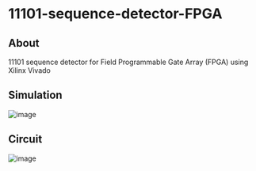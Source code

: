 # 11101-sequence-detector-FPGA

## About 
11101 sequence detector for Field Programmable Gate Array (FPGA) using Xilinx Vivado

## Simulation
![image](https://user-images.githubusercontent.com/81603864/223960679-16c5d309-6dc3-4d5c-a24a-86fa58133ed1.png)

## Circuit
![image](https://user-images.githubusercontent.com/81603864/223960751-704d5a93-6da3-4f2b-b488-0a42820e5b54.png)

